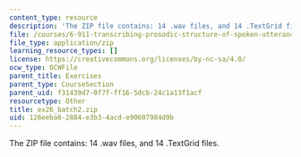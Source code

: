 ```yaml
---
content_type: resource
description: 'The ZIP file contains: 14 .wav files, and 14 .TextGrid files.'
file: /courses/6-911-transcribing-prosodic-structure-of-spoken-utterances-with-tobi-january-iap-2006/126eeba62884e3b34acde90607984d9b_ex26_batch2.zip
file_type: application/zip
learning_resource_types: []
license: https://creativecommons.org/licenses/by-nc-sa/4.0/
ocw_type: OCWFile
parent_title: Exercises
parent_type: CourseSection
parent_uid: f31439d7-0f7f-ff16-5dcb-24c1a13f1acf
resourcetype: Other
title: ex26_batch2.zip
uid: 126eeba6-2884-e3b3-4acd-e90607984d9b
---
```

The ZIP file contains: 14 .wav files, and 14 .TextGrid files.